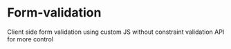 # Form-validation
Client side form validation using custom JS without constraint validation API for more control
